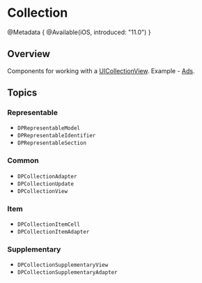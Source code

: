 # Collection

@Metadata {
    @Available(iOS, introduced: "11.0")
}

## Overview

Components for working with a [UICollectionView](https://developer.apple.com/documentation/uikit/uicollectionview). Example - [Ads](https://github.com/DPLibs/DPUIKit-swift/tree/master/Demo/Demo/Presentation/Modules/Ads/Screens/List/AdsViewController.swift).

## Topics

### Representable
- ``DPRepresentableModel``
- ``DPRepresentableIdentifier``
- ``DPRepresentableSection``

### Common
- ``DPCollectionAdapter``
- ``DPCollectionUpdate``
- ``DPCollectionView``

### Item
- ``DPCollectionItemCell``
- ``DPCollectionItemAdapter``

### Supplementary
- ``DPCollectionSupplementaryView``
- ``DPCollectionSupplementaryAdapter``




